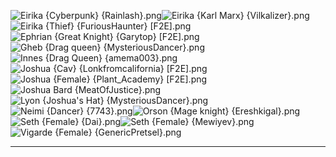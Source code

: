 ![Eirika {Cyberpunk} {Rainlash}.png](https://raw.githubusercontent.com/Klokinator/FE-Repo/main/Portrait%20Repository/FE08%20Mugs%20(Sacred%20Stones)/Alternate%20Classes%20and%20Genders/Eirika%20(Cyberpunk)%20%7BRainlash%7D.png "Eirika {Cyberpunk} {Rainlash}.png")![Eirika {Karl Marx} {Vilkalizer}.png](https://raw.githubusercontent.com/Klokinator/FE-Repo/main/Portrait%20Repository/FE08%20Mugs%20(Sacred%20Stones)/Alternate%20Classes%20and%20Genders/Eirika%20(Karl%20Marx)%20%7BVilkalizer%7D.png "Eirika {Karl Marx} {Vilkalizer}.png")![Eirika {Thief} {FuriousHaunter} [F2E].png](https://raw.githubusercontent.com/Klokinator/FE-Repo/main/Portrait%20Repository/FE08%20Mugs%20(Sacred%20Stones)/Alternate%20Classes%20and%20Genders/Eirika%20(Thief)%20%7BFuriousHaunter%7D%20%5BF2E%5D.png "Eirika {Thief} {FuriousHaunter} [F2E].png")![Ephrian {Great Knight} {Garytop} [F2E].png](https://raw.githubusercontent.com/Klokinator/FE-Repo/main/Portrait%20Repository/FE08%20Mugs%20(Sacred%20Stones)/Alternate%20Classes%20and%20Genders/Ephrian%20(Great%20Knight)%20%7BGarytop%7D%20%5BF2E%5D.png "Ephrian {Great Knight} {Garytop} [F2E].png")![Gheb {Drag queen} {MysteriousDancer}.png](https://raw.githubusercontent.com/Klokinator/FE-Repo/main/Portrait%20Repository/FE08%20Mugs%20(Sacred%20Stones)/Alternate%20Classes%20and%20Genders/Gheb%20(Drag%20queen)%20%7BMysteriousDancer%7D.png "Gheb {Drag queen} {MysteriousDancer}.png")![Innes {Drag Queen} {amema003}.png](https://raw.githubusercontent.com/Klokinator/FE-Repo/main/Portrait%20Repository/FE08%20Mugs%20(Sacred%20Stones)/Alternate%20Classes%20and%20Genders/Innes%20(Drag%20Queen)%20%7Bamema003%7D.png "Innes {Drag Queen} {amema003}.png")![Joshua {Cav} {Lonkfromcalifornia} [F2E].png](https://raw.githubusercontent.com/Klokinator/FE-Repo/main/Portrait%20Repository/FE08%20Mugs%20(Sacred%20Stones)/Alternate%20Classes%20and%20Genders/Joshua%20(Cav)%20%7BLonkfromcalifornia%7D%20%5BF2E%5D.png "Joshua {Cav} {Lonkfromcalifornia} [F2E].png")![Joshua {Female} {Plant_Academy} [F2E].png](https://raw.githubusercontent.com/Klokinator/FE-Repo/main/Portrait%20Repository/FE08%20Mugs%20(Sacred%20Stones)/Alternate%20Classes%20and%20Genders/Joshua%20(Female)%20%7BPlant_Academy%7D%20%5BF2E%5D.png "Joshua {Female} {Plant_Academy} [F2E].png")![Joshua Bard {MeatOfJustice}.png](https://raw.githubusercontent.com/Klokinator/FE-Repo/main/Portrait%20Repository/FE08%20Mugs%20(Sacred%20Stones)/Alternate%20Classes%20and%20Genders/Joshua%20Bard%20%7BMeatOfJustice%7D.png "Joshua Bard {MeatOfJustice}.png")![Lyon {Joshua's Hat} {MysteriousDancer}.png](https://raw.githubusercontent.com/Klokinator/FE-Repo/main/Portrait%20Repository/FE08%20Mugs%20(Sacred%20Stones)/Alternate%20Classes%20and%20Genders/Lyon%20(Joshua's%20Hat)%20%7BMysteriousDancer%7D.png "Lyon {Joshua's Hat} {MysteriousDancer}.png")![Neimi {Dancer} {7743}.png](https://raw.githubusercontent.com/Klokinator/FE-Repo/main/Portrait%20Repository/FE08%20Mugs%20(Sacred%20Stones)/Alternate%20Classes%20and%20Genders/Neimi%20(Dancer)%20%7B7743%7D.png "Neimi {Dancer} {7743}.png")![Orson {Mage knight} {Ereshkigal}.png](https://raw.githubusercontent.com/Klokinator/FE-Repo/main/Portrait%20Repository/FE08%20Mugs%20(Sacred%20Stones)/Alternate%20Classes%20and%20Genders/Orson%20(Mage%20knight)%20%7BEreshkigal%7D.png "Orson {Mage knight} {Ereshkigal}.png")![Seth {Female} {Dai}.png](https://raw.githubusercontent.com/Klokinator/FE-Repo/main/Portrait%20Repository/FE08%20Mugs%20(Sacred%20Stones)/Alternate%20Classes%20and%20Genders/Seth%20(Female)%20%7BDai%7D.png "Seth {Female} {Dai}.png")![Seth {Female} {Mewiyev}.png](https://raw.githubusercontent.com/Klokinator/FE-Repo/main/Portrait%20Repository/FE08%20Mugs%20(Sacred%20Stones)/Alternate%20Classes%20and%20Genders/Seth%20(Female)%20%7BMewiyev%7D.png "Seth {Female} {Mewiyev}.png")![Vigarde {Female} {GenericPretsel}.png](https://raw.githubusercontent.com/Klokinator/FE-Repo/main/Portrait%20Repository/FE08%20Mugs%20(Sacred%20Stones)/Alternate%20Classes%20and%20Genders/Vigarde%20(Female)%20%7BGenericPretsel%7D.png "Vigarde {Female} {GenericPretsel}.png")



----

